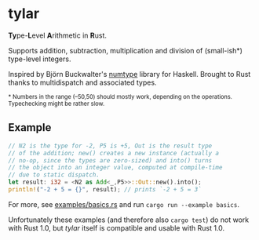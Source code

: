 # tylar

**Ty**pe-**L**evel **A**rithmetic in **R**ust.

Supports addition, subtraction, multiplication and division of (small-ish*) type-level integers.

Inspired by Björn Buckwalter's [numtype](https://github.com/bjornbm/numtype) library for Haskell. Brought to Rust thanks to multidispatch and associated types.

<sup>&#42; Numbers in the range (–50,50) should mostly work, depending on the operations. Typechecking might be rather slow.</sup>

## Example
```rust
// N2 is the type for -2, P5 is +5, Out is the result type
// of the addition; new() creates a new instance (actually a
// no-op, since the types are zero-sized) and into() turns
// the object into an integer value, computed at compile-time
// due to static dispatch.
let result: i32 = <N2 as Add<_,P5>>::Out::new().into();
println!("-2 + 5 = {}", result); // prints `-2 + 5 = 3`
```
For more, see [examples/basics.rs](examples/basics.rs) and run `cargo run --example basics`.

Unfortunately these examples (and therefore also `cargo test`) do not work with Rust 1.0, but *tylar* itself is compatible and usable with Rust 1.0.
